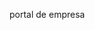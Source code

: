 <Token xmlns:xlink="http://www.w3.org/1999/xlink">portal de empresa</Token>

<!--HONumber=Jul16_HO3-->


